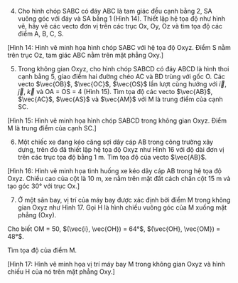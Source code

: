 4. Cho hình chóp SABC có đáy ABC là tam giác đều cạnh bằng 2, SA vuông góc với đáy và SA bằng 1 (Hình 14). Thiết lập hệ tọa độ như hình vẽ, hãy vẽ các vecto đơn vị trên các trục Ox, Oy, Oz và tìm tọa độ các điểm A, B, C, S.

[Hình 14: Hình vẽ minh họa hình chóp SABC với hệ tọa độ Oxyz. Điểm S nằm trên trục Oz, tam giác ABC nằm trên mặt phẳng Oxy.]

5. Trong không gian Oxyz, cho hình chóp SABCD có đáy ABCD là hình thoi cạnh bằng 5, giao điểm hai đường chéo AC và BD trùng với gốc O. Các vecto $\vec{OB}$, $\vec{OC}$, $\vec{OS}$ lần lượt cùng hướng với $\vec{i}$, $\vec{j}$, $\vec{k}$ và OA = OS = 4 (Hình 15). Tìm tọa độ các vecto $\vec{AB}$, $\vec{AC}$, $\vec{AS}$ và $\vec{AM}$ với M là trung điểm của cạnh SC.

[Hình 15: Hình vẽ minh họa hình chóp SABCD trong không gian Oxyz. Điểm M là trung điểm của cạnh SC.]

6. Một chiếc xe đang kéo căng sợi dây cáp AB trong công trường xây dựng, trên đó đã thiết lập hệ tọa độ Oxyz như Hình 16 với độ dài đơn vị trên các trục tọa độ bằng 1 m. Tìm tọa độ của vecto $\vec{AB}$.

[Hình 16: Hình vẽ minh họa tình huống xe kéo dây cáp AB trong hệ tọa độ Oxyz. Chiều cao của cột là 10 m, xe nằm trên mặt đất cách chân cột 15 m và tạo góc 30° với trục Ox.]

7. Ở một sân bay, vị trí của máy bay được xác định bởi điểm M trong không gian Oxyz như Hình 17. Gọi H là hình chiếu vuông góc của M xuống mặt phẳng (Oxy).

Cho biết OM = 50, $(\vec{i}, \vec{OH}) = 64°$, $(\vec{OH}, \vec{OM}) = 48°$.

Tìm tọa độ của điểm M.

[Hình 17: Hình vẽ minh họa vị trí máy bay M trong không gian Oxyz và hình chiếu H của nó trên mặt phẳng Oxy.]